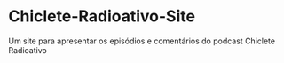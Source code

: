# Chiclete-Radioativo-Site
Um site para apresentar os episódios e comentários do podcast Chiclete Radioativo
